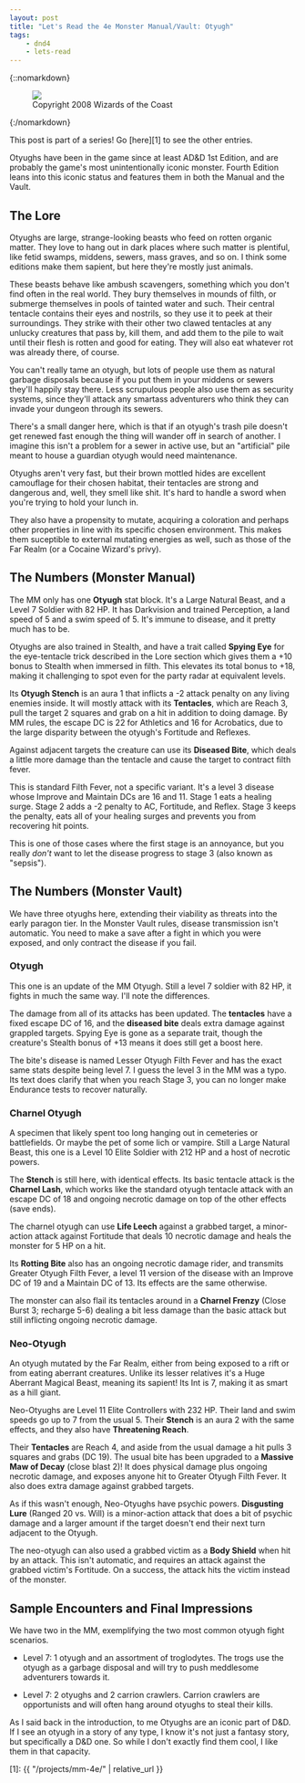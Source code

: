 ```yaml
---
layout: post
title: "Let's Read the 4e Monster Manual/Vault: Otyugh"
tags:
    - dnd4
    - lets-read
---
```


{::nomarkdown}
<figure class="center">
  <img src="{{ "/assets/wir-mm-4e-otyugh.png" | absolute_url }}"/>
  <figcaption>
    Copyright 2008 Wizards of the Coast
  </figcaption>
</figure>
{:/nomarkdown}

This post is part of a series! Go [here][1] to see the other entries.

Otyughs have been in the game since at least AD&D 1st Edition, and are probably
the game's most unintentionally iconic monster. Fourth Edition leans into this
iconic status and features them in both the Manual and the Vault.

## The Lore

Otyughs are large, strange-looking beasts who feed on rotten organic
matter. They love to hang out in dark places where such matter is plentiful,
like fetid swamps, middens, sewers, mass graves, and so on. I think some
editions make them sapient, but here they're mostly just animals.

These beasts behave like ambush scavengers, something which you don't find often
in the real world. They bury themselves in mounds of filth, or submerge
themselves in pools of tainted water and such. Their central tentacle contains
their eyes and nostrils, so they use it to peek at their surroundings. They
strike with their other two clawed tentacles at any unlucky creatures that pass
by, kill them, and add them to the pile to wait until their flesh is rotten and
good for eating. They will also eat whatever rot was already there, of course.

You can't really tame an otyugh, but lots of people use them as natural garbage
disposals because if you put them in your middens or sewers they'll happily stay
there. Less scrupulous people also use them as security systems, since they'll
attack any smartass adventurers who think they can invade your dungeon through
its sewers.

There's a small danger here, which is that if an otyugh's trash pile doesn't get
renewed fast enough the thing will wander off in search of another. I imagine
this isn't a problem for a sewer in active use, but an "artificial" pile meant
to house a guardian otyugh would need maintenance.

Otyughs aren't very fast, but their brown mottled hides are excellent camouflage
for their chosen habitat, their tentacles are strong and dangerous and, well,
they smell like shit. It's hard to handle a sword when you're trying to hold
your lunch in.

They also have a propensity to mutate, acquiring a coloration and perhaps other
properties in line with its specific chosen environment. This makes them
suceptible to external mutating energies as well, such as those of the Far Realm
(or a Cocaine Wizard's privy).

## The Numbers (Monster Manual)

The MM only has one **Otyugh** stat block. It's a Large Natural Beast, and a
Level 7 Soldier with 82 HP. It has Darkvision and trained Perception, a land
speed of 5 and a swim speed of 5. It's immune to disease, and it pretty much has
to be.

Otyughs are also trained in Stealth, and have a trait called **Spying Eye** for
the eye-tentacle trick described in the Lore section which gives them a +10
bonus to Stealth when immersed in filth. This elevates its total bonus to +18,
making it challenging to spot even for the party radar at equivalent levels.

Its **Otyugh Stench** is an aura 1 that inflicts a -2 attack penalty on any
living enemies inside. It will mostly attack with its **Tentacles**, which are
Reach 3, pull the target 2 squares and grab on a hit in addition to doing
damage. By MM rules, the escape DC is 22 for Athletics and 16 for Acrobatics,
due to the large disparity between the otyugh's Fortitude and Reflexes.

Against adjacent targets the creature can use its **Diseased Bite**, which deals
a little more damage than the tentacle and cause the target to contract filth
fever.

This is standard Filth Fever, not a specific variant. It's a level 3 disease
whose Improve and Maintain DCs are 16 and 11. Stage 1 eats a healing
surge. Stage 2 adds a -2 penalty to AC, Fortitude, and Reflex. Stage 3 keeps
the penalty, eats all of your healing surges and prevents you from recovering
hit points.

This is one of those cases where the first stage is an annoyance, but you really
_don't_ want to let the disease progress to stage 3 (also known as "sepsis").

## The Numbers (Monster Vault)

We have three otyughs here, extending their viability as threats into the early
paragon tier. In the Monster Vault rules, disease transmission isn't
automatic. You need to make a save after a fight in which you were exposed, and
only contract the disease if you fail.

### Otyugh

This one is an update of the MM Otyugh. Still a level 7 soldier with 82 HP, it
fights in much the same way. I'll note the differences.

The damage from all of its attacks has been updated. The **tentacles** have a
fixed escape DC of 16, and the **diseased bite** deals extra damage against
grappled targets. Spying Eye is gone as a separate trait, though the creature's
Stealth bonus of +13 means it does still get a boost here.

The bite's disease is named Lesser Otyugh Filth Fever and has the exact same
stats despite being level 7. I guess the level 3 in the MM was a typo. Its text
does clarify that when you reach Stage 3, you can no longer make Endurance tests
to recover naturally.

### Charnel Otyugh

A specimen that likely spent too long hanging out in cemeteries or
battlefields. Or maybe the pet of some lich or vampire. Still a Large Natural
Beast, this one is a Level 10 Elite Soldier with 212 HP and a host of necrotic
powers.

The **Stench** is still here, with identical effects. Its basic tentacle attack
is the **Charnel Lash**, which works like the standard otyugh tentacle attack
with an escape DC of 18 and ongoing necrotic damage on top of the other effects
(save ends).

The charnel otyugh can use **Life Leech** against a grabbed target, a
minor-action attack against Fortitude that deals 10 necrotic damage and heals
the monster for 5 HP on a hit.

Its **Rotting Bite** also has an ongoing necrotic damage rider, and transmits
Greater Otyugh Filth Fever, a level 11 version of the disease with an Improve DC
of 19 and a Maintain DC of 13. Its effects are the same otherwise.

The monster can also flail its tentacles around in a **Charnel Frenzy** (Close
Burst 3; recharge 5-6) dealing a bit less damage than the basic attack but still
inflicting ongoing necrotic damage.

### Neo-Otyugh

An otyugh mutated by the Far Realm, either from being exposed to a rift or from
eating aberrant creatures. Unlike its lesser relatives it's a Huge Aberrant
Magical Beast, meaning its sapient! Its Int is 7, making it as smart as a hill
giant.

Neo-Otyughs are Level 11 Elite Controllers with 232 HP. Their land and swim
speeds go up to 7 from the usual 5. Their **Stench** is an aura 2 with the same
effects, and they also have **Threatening Reach**.

Their **Tentacles** are Reach 4, and aside from the usual damage a hit pulls 3
squares and grabs (DC 19). The usual bite has been upgraded to a **Massive Maw
of Decay** (close blast 2)! It does physical damage plus ongoing necrotic
damage, and exposes anyone hit to Greater Otyugh Filth Fever. It also does
extra damage against grabbed targets.

As if this wasn't enough, Neo-Otyughs have psychic powers. **Disgusting Lure**
(Ranged 20 vs. Will) is a minor-action attack that does a bit of psychic damage
and a larger amount if the target doesn't end their next turn adjacent to the
Otyugh.

The neo-otyugh can also used a grabbed victim as a **Body Shield** when hit by
an attack. This isn't automatic, and requires an attack against the grabbed
victim's Fortitude. On a success, the attack hits the victim instead of the
monster.

## Sample Encounters and Final Impressions

We have two in the MM, exemplifying the two most common otyugh fight scenarios.

- Level 7: 1 otyugh and an assortment of troglodytes. The trogs use the otyugh
  as a garbage disposal and will try to push meddlesome adventurers towards it.

- Level 7: 2 otyughs and 2 carrion crawlers. Carrion crawlers are opportunists
  and will often hang around otyughs to steal their kills.

As I said back in the introduction, to me Otyughs are an iconic part of D&D. If
I see an otyugh in a story of any type, I know it's not just a fantasy story,
but specifically a D&D one. So while I don't exactly find them cool, I like them
in that capacity.

[1]: {{ "/projects/mm-4e/" | relative_url }}
